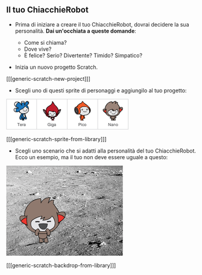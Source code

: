 ## Il tuo ChiacchieRobot

+ Prima di iniziare a creare il tuo ChiacchieRobot, dovrai decidere la sua personalità. **Dai un'occhiata a queste domande**:
    
    + Come si chiama?
    + Dove vive?
    + È felice? Serio? Divertente? Timido? Simpatico?

+ Inizia un nuovo progetto Scratch.

[[[generic-scratch-new-project]]]

+ Scegli uno di questi sprite di personaggi e aggiungilo al tuo progetto:

![Scegli un personaggio](images/chatbot-characters.png)

[[[generic-scratch-sprite-from-library]]]

+ Scegli uno scenario che si adatti alla personalità del tuo ChiacchieRobot. Ecco un esempio, ma il tuo non deve essere uguale a questo:

![Scegli uno sfondo](images/chatbot-backdrop.png)

[[[generic-scratch-backdrop-from-library]]]